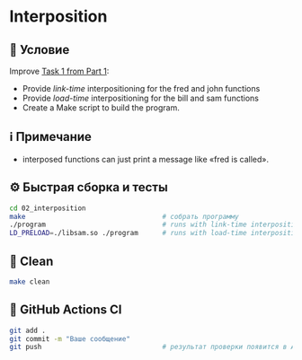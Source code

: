 # Interposition

## 📝 Условие

Improve [Task 1 from Part 1](https://andrewt0301.github.io/hse-acos-course/part2os/04_Linking/libs.html):
- Provide _link-time_ interpositioning for the fred and john functions
- Provide _load-time_ interpositioning for the bill and sam functions
- Create a Make script to build the program.

## ℹ️ Примечание

- interposed functions can just print a message like &laquo;fred is called&raquo;.

## ⚙️ Быстрая сборка и тесты

```bash
cd 02_interposition
make                                  # собрать программу
./program                             # runs with link-time interposition
LD_PRELOAD=./libsam.so ./program      # runs with load-time interposition
```

## 🧹 Clean

```bash
make clean
```

## 🚀 GitHub Actions CI

```bash
git add .
git commit -m "Ваше сообщение"
git push                              # результат проверки появится в Actions ✅
```